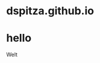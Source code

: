 # dspitza.github.io
<!DOCTYPE html>
<html>
	<head>
		<title># Welcome to GitHub Desktop!</title>
	</head>
	<body>
		<h1>hello</h1>
		<p>Welt</p>
	</body>
</html>
